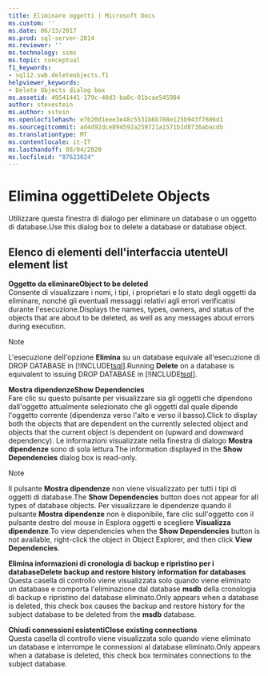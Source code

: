 ```yaml
---
title: Eliminare oggetti | Microsoft Docs
ms.custom: ''
ms.date: 06/13/2017
ms.prod: sql-server-2014
ms.reviewer: ''
ms.technology: ssms
ms.topic: conceptual
f1_keywords:
- sql12.swb.deleteobjects.f1
helpviewer_keywords:
- Delete Objects dialog box
ms.assetid: 49541441-179c-40d3-ba0c-01bcae545984
author: stevestein
ms.author: sstein
ms.openlocfilehash: e7b20d1eee3e48c5531b6b788e125b943f7606d1
ms.sourcegitcommit: ad4d92dce894592a259721a1571b1d8736abacdb
ms.translationtype: MT
ms.contentlocale: it-IT
ms.lasthandoff: 08/04/2020
ms.locfileid: "87623024"
---
```

# <a name="delete-objects"></a><span data-ttu-id="64331-102">Elimina oggetti</span><span class="sxs-lookup"><span data-stu-id="64331-102">Delete Objects</span></span>
  <span data-ttu-id="64331-103">Utilizzare questa finestra di dialogo per eliminare un database o un oggetto di database.</span><span class="sxs-lookup"><span data-stu-id="64331-103">Use this dialog box to delete a database or database object.</span></span>  
  
## <a name="ui-element-list"></a><span data-ttu-id="64331-104">Elenco di elementi dell'interfaccia utente</span><span class="sxs-lookup"><span data-stu-id="64331-104">UI element list</span></span>  
 <span data-ttu-id="64331-105">**Oggetto da eliminare**</span><span class="sxs-lookup"><span data-stu-id="64331-105">**Object to be deleted**</span></span>  
 <span data-ttu-id="64331-106">Consente di visualizzare i nomi, i tipi, i proprietari e lo stato degli oggetti da eliminare, nonché gli eventuali messaggi relativi agli errori verificatisi durante l'esecuzione.</span><span class="sxs-lookup"><span data-stu-id="64331-106">Displays the names, types, owners, and status of the objects that are about to be deleted, as well as any messages about errors during execution.</span></span>  
  
> [!NOTE]  
>  <span data-ttu-id="64331-107">L'esecuzione dell'opzione **Elimina** su un database equivale all'esecuzione di DROP DATABASE in [!INCLUDE[tsql](../../includes/tsql-md.md)].</span><span class="sxs-lookup"><span data-stu-id="64331-107">Running **Delete** on a database is equivalent to issuing DROP DATABASE in [!INCLUDE[tsql](../../includes/tsql-md.md)].</span></span>  
  
 <span data-ttu-id="64331-108">**Mostra dipendenze**</span><span class="sxs-lookup"><span data-stu-id="64331-108">**Show Dependencies**</span></span>  
 <span data-ttu-id="64331-109">Fare clic su questo pulsante per visualizzare sia gli oggetti che dipendono dall'oggetto attualmente selezionato che gli oggetti dal quale dipende l'oggetto corrente (dipendenza verso l'alto e verso il basso).</span><span class="sxs-lookup"><span data-stu-id="64331-109">Click to display both the objects that are dependent on the currently selected object and objects that the current object is dependent on (upward and downward dependency).</span></span> <span data-ttu-id="64331-110">Le informazioni visualizzate nella finestra di dialogo **Mostra dipendenze** sono di sola lettura.</span><span class="sxs-lookup"><span data-stu-id="64331-110">The information displayed in the **Show Dependencies** dialog box is read-only.</span></span>  
  
> [!NOTE]  
>  <span data-ttu-id="64331-111">Il pulsante **Mostra dipendenze** non viene visualizzato per tutti i tipi di oggetti di database.</span><span class="sxs-lookup"><span data-stu-id="64331-111">The **Show Dependencies** button does not appear for all types of database objects.</span></span> <span data-ttu-id="64331-112">Per visualizzare le dipendenze quando il pulsante **Mostra dipendenze** non è disponibile, fare clic sull'oggetto con il pulsante destro del mouse in Esplora oggetti e scegliere **Visualizza dipendenze**.</span><span class="sxs-lookup"><span data-stu-id="64331-112">To view dependencies when the **Show Dependencies** button is not available, right-click the object in Object Explorer, and then click **View Dependencies**.</span></span>  
  
 <span data-ttu-id="64331-113">**Elimina informazioni di cronologia di backup e ripristino per i database**</span><span class="sxs-lookup"><span data-stu-id="64331-113">**Delete backup and restore history information for databases**</span></span>  
 <span data-ttu-id="64331-114">Questa casella di controllo viene visualizzata solo quando viene eliminato un database e comporta l'eliminazione dal database **msdb** della cronologia di backup e ripristino del database eliminato.</span><span class="sxs-lookup"><span data-stu-id="64331-114">Only appears when a database is deleted, this check box causes the backup and restore history for the subject database to be deleted from the **msdb** database.</span></span>  
  
 <span data-ttu-id="64331-115">**Chiudi connessioni esistenti**</span><span class="sxs-lookup"><span data-stu-id="64331-115">**Close existing connections**</span></span>  
 <span data-ttu-id="64331-116">Questa casella di controllo viene visualizzata solo quando viene eliminato un database e interrompe le connessioni al database eliminato.</span><span class="sxs-lookup"><span data-stu-id="64331-116">Only appears when a database is deleted, this check box terminates connections to the subject database.</span></span>  
  
  
